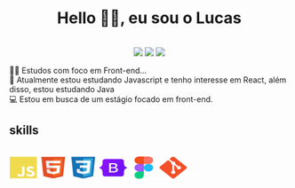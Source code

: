 

<h1 align="center">Hello 👋🏻, eu sou o Lucas</h1>

<br>

<div align="center">
  <a href="https://www.linkedin.com/in/lucas-rodrigues-perfil/" target="_blank"><img src="https://img.shields.io/badge/-LinkedIn-%230077B5?style=for-the-badge&logo=linkedin&logoColor=white" target="_blank"></a>
  <a href="https://portfolio-lucasrodrigues.netlify.app/" target="_blank"><img src="https://img.shields.io/badge/-Portf%C3%B3lio-brown?style=for-the-badge&logo=true" target="_blank"></a>
  <a href = "mailto:lucascontatodev@gmail.com"><img src="https://img.shields.io/badge/-Gmail-%23333?style=for-the-badge&logo=gmail&logoColor=white" target="_blank"></a>
</div>


👨‍💻 Estudos com foco em Front-end... <br>
🌱 Atualmente estou estudando Javascript e tenho interesse em React, além disso, estou estudando Java <br>
💻 Estou em busca de um estágio focado em front-end.


<h2>skills</h2>

<div style="display: inline_block"><br>
  <img align="center" alt="Js" height="40" width="50" src="https://raw.githubusercontent.com/devicons/devicon/master/icons/javascript/javascript-plain.svg">
  <img align="center" alt="HTML" height="40" width="50" src="https://raw.githubusercontent.com/devicons/devicon/master/icons/html5/html5-original.svg">
  <img align="center" alt="CSS" height="40" width="50" src="https://raw.githubusercontent.com/devicons/devicon/master/icons/css3/css3-original.svg">
  
  <img align="center" alt="bootstrap" height="40" width="50" src="https://raw.githubusercontent.com/devicons/devicon/master/icons/bootstrap/bootstrap-original.svg">
  
  <img align="center" alt="figma" height="40" width="50" src="https://raw.githubusercontent.com/devicons/devicon/master/icons/figma/figma-original.svg">
  <img align="center" alt="GIT" height="40" width="50" src="https://raw.githubusercontent.com/devicons/devicon/master/icons/git/git-original.svg">
</div>
